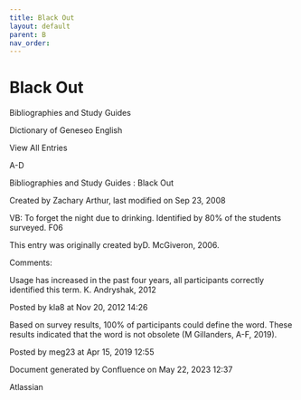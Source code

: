 ```yaml
---
title: Black Out
layout: default
parent: B
nav_order:
---
```


# Black Out

Bibliographies and Study Guides

Dictionary of Geneseo English

View All Entries

A-D

Bibliographies and Study Guides : Black Out

Created by  Zachary Arthur, last modified on Sep 23, 2008

VB: To forget the night due to drinking. Identified by 80% of the students surveyed. F06 

This entry was originally created byD. McGiveron, 2006.

Comments:

Usage has increased in the past four years, all participants correctly identified this term. K. Andryshak, 2012

Posted by kla8 at Nov 20, 2012 14:26

Based on survey results, 100% of participants could define the word. These results indicated that the word is not obsolete (M Gillanders, A-F, 2019).

Posted by meg23 at Apr 15, 2019 12:55

Document generated by Confluence on May 22, 2023 12:37

Atlassian
